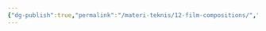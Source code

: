 ```yaml
---
{"dg-publish":true,"permalink":"/materi-teknis/12-film-compositions/","noteIcon":"","created":"2025-10-20T17:02:56.670+07:00","updated":"2025-10-18T14:29:08.000+07:00"}
---
```


